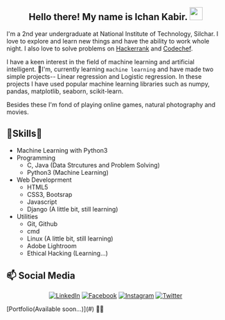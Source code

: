 <h2 align="center">Hello there! My name is Ichan Kabir. <img src="https://raw.githubusercontent.com/MartinHeinz/MartinHeinz/master/wave.gif" width="30px"></h2>

<!--
<div align="center" width="50">

<img src="https://i.imgur.com/dTYwdG1.gif" alt="Welcome!" width="300"/>

</div>

<div align="center">
    
-->

I'm a 2nd year undergraduate at National Institute of Technology, Silchar. I love to explore and learn new things and have the ability to work whole night. I also love to solve  problems on [Hackerrank](https://hackerrank.com/ikabir/) and [Codechef](https://www.codechef.com/users/mrwizard/).


I have a keen  interest in the field of machine learning and artificial intelligent. 🌱I'm, currently learning `machine learning` and have made two simple projects-- Linear regression and Logistic regression. In these projects I have used popular machine learning libraries such as numpy, pandas, matplotlib, seaborn, scikit-learn.

Besides these I'm fond of playing online games, natural photography and movies.

## 🎉Skills🎉
- Machine Learning with Python3
- Programming
    - C, Java (Data Strcutures and Problem Solving)
    - Python3 (Machine Learning)
- Web Developrment
    - HTML5
    - CSS3, Bootsrap
    - Javascript
    - Django (A little bit, still learning)
- Utilities
    - Git, Github
    - cmd
    - Linux (A little bit, still learning)
    - Adobe Lightroom
    - Ethical Hacking (Learning...)
## 📫 Social Media
    
<p align="center">
	<a href="https://www.linkedin.com/in/ikabir/"><img src="https://img.icons8.com/bubbles/50/000000/linkedin.png" alt="LinkedIn"/></a>
	<a href="https://www.facebook.com/ikabir/"><img src="https://img.icons8.com/bubbles/50/000000/facebook-new.png" alt="Facebook"/></a>
	<a href="https://www.instagram.com/i.k.a.b.i.r/"><img src="https://img.icons8.com/bubbles/50/000000/instagram.png" alt="Instagram"/></a>
	<a href="https://twitter.com/ikabir_21"><img src="https://img.icons8.com/bubbles/50/000000/twitter.png" alt="Twitter"/></a>
</p>
[Portfolio(Available soon...)](#) 🔗🔗
<!-- [Website](https://stephenajulu.com) 😏🔗 -->
<!-- [Blog](https://ajulusthoughts.wordpress.com) 🤓💻 -->

<!--
**ikabir21/ikabir21** is a ✨ _special_ ✨ repository because its `README.md` (this file) appears on your GitHub profile.

Here are some ideas to get you started:

- 🔭 I’m currently working on ...
- 🌱 I’m currently learning ...
- 👯 I’m looking to collaborate on ...
- 🤔 I’m looking for help with ...
- 💬 Ask me about ...
- 📫 How to reach me: ...
- 😄 Pronouns: ...
- ⚡ Fun fact: ...
-->
<!-- ![Kabir's Github Stats](https://github-readme-stats.vercel.app/api?username=ikabir21&show_icons=true&theme=radical) -->
